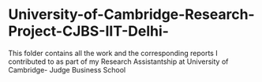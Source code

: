 # University-of-Cambridge-Research-Project-CJBS-IIT-Delhi-
This folder contains all the work and the corresponding reports I contributed to as part of my Research Assistantship at University of Cambridge- Judge Business School
